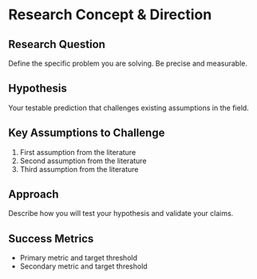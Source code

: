 # Research Concept & Direction

## Research Question

Define the specific problem you are solving. Be precise and measurable.

## Hypothesis

Your testable prediction that challenges existing assumptions in the field.

## Key Assumptions to Challenge

1. First assumption from the literature
2. Second assumption from the literature
3. Third assumption from the literature

## Approach

Describe how you will test your hypothesis and validate your claims.

## Success Metrics

* Primary metric and target threshold
* Secondary metric and target threshold